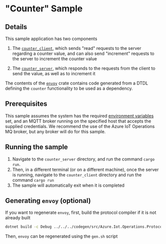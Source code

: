 # "Counter" Sample

## Details
This sample application has two components

1) The [`counter_client`](./counter_client/), which sends "read" requests to the server regarding a counter value, and can also send "increment" requests to the server to increment the counter value

2) The [`counter_server`](./counter_server/), which responds to the requests from the client to send the value, as well as to increment it

The contents of the [`envoy`](./envoy) crate contains code generated from a DTDL defining the `counter` functionality to be used as a dependency.

## Prerequisites
This sample assumes the system has the required [environment variables](/doc/reference/connection-settings.md) set, and an MQTT broker running on the specified host that accepts the supplied credentials.
We recommend the use of the Azure IoT Operations MQ broker, but any broker will do for this sample.

## Running the sample
1) Navigate to the `counter_server` directory, and run the command `cargo run`.
2) Then, in a different terminal (or on a different machine), once the server is running, navigate to the `counter_client` directory and run the command `cargo run`
3) The sample will automatically exit when it is completed

## Generating `envoy` (optional)
If you want to regenerate `envoy`, first, build the protocol compiler if it is not already built

```bash
dotnet build -c Debug ../../../codegen/src/Azure.Iot.Operations.ProtocolCompiler/Azure.Iot.Operations.ProtocolCompiler.csproj 
```
Then, `envoy` can be regenerated using the `gen.sh` script
